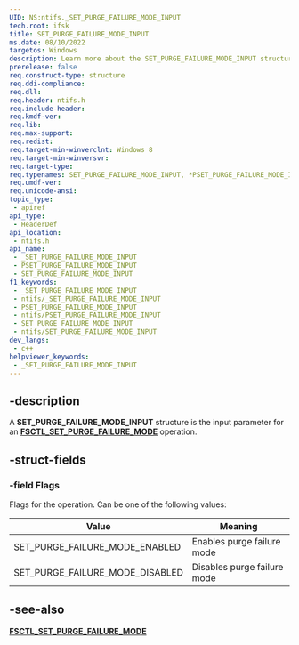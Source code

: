 ```yaml
---
UID: NS:ntifs._SET_PURGE_FAILURE_MODE_INPUT
tech.root: ifsk
title: SET_PURGE_FAILURE_MODE_INPUT
ms.date: 08/10/2022
targetos: Windows
description: Learn more about the SET_PURGE_FAILURE_MODE_INPUT structure.
prerelease: false
req.construct-type: structure
req.ddi-compliance: 
req.dll: 
req.header: ntifs.h
req.include-header: 
req.kmdf-ver: 
req.lib: 
req.max-support: 
req.redist: 
req.target-min-winverclnt: Windows 8
req.target-min-winversvr: 
req.target-type: 
req.typenames: SET_PURGE_FAILURE_MODE_INPUT, *PSET_PURGE_FAILURE_MODE_INPUT
req.umdf-ver: 
req.unicode-ansi: 
topic_type:
 - apiref
api_type:
 - HeaderDef
api_location:
 - ntifs.h
api_name:
 - _SET_PURGE_FAILURE_MODE_INPUT
 - PSET_PURGE_FAILURE_MODE_INPUT
 - SET_PURGE_FAILURE_MODE_INPUT
f1_keywords:
 - _SET_PURGE_FAILURE_MODE_INPUT
 - ntifs/_SET_PURGE_FAILURE_MODE_INPUT
 - PSET_PURGE_FAILURE_MODE_INPUT
 - ntifs/PSET_PURGE_FAILURE_MODE_INPUT
 - SET_PURGE_FAILURE_MODE_INPUT
 - ntifs/SET_PURGE_FAILURE_MODE_INPUT
dev_langs:
 - c++
helpviewer_keywords:
 - _SET_PURGE_FAILURE_MODE_INPUT
---
```


## -description

A **SET_PURGE_FAILURE_MODE_INPUT** structure is the input parameter for an [**FSCTL_SET_PURGE_FAILURE_MODE**](ni-ntifs-fsctl_set_purge_failure_mode.md) operation.

## -struct-fields

### -field Flags

Flags for the operation. Can be one of the following values:

| Value | Meaning |
| ----- | ------- |
| SET_PURGE_FAILURE_MODE_ENABLED  | Enables purge failure mode  |
| SET_PURGE_FAILURE_MODE_DISABLED | Disables purge failure mode |

## -see-also

[**FSCTL_SET_PURGE_FAILURE_MODE**](ni-ntifs-fsctl_set_purge_failure_mode.md)
